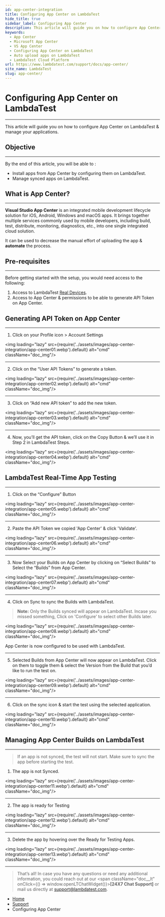 ```yaml
---
id: app-center-integration
title: Configuring App Center on LambdaTest
hide_title: true
sidebar_label: Configuring App Center
description: This article will guide you on how to configure App Center on LambdaTest platform so you can run tests directly without uploading apps manually.
keywords:
  - App Center
  - Microsoft App Center
  - VS App Center
  - Configuring App Center on LambdaTest
  - Auto upload apps on LambdaTest
  - LambdaTest Cloud Platform
url: https://www.lambdatest.com/support/docs/app-center/
site_name: LambdaTest
slug: app-center/
---
```


<script type="application/ld+json"
      dangerouslySetInnerHTML={{ __html: JSON.stringify({
       "@context": "https://schema.org",
        "@type": "BreadcrumbList",
        "itemListElement": [{
          "@type": "ListItem",
          "position": 1,
          "name": "Home",
          "item": "https://www.lambdatest.com"
        },{
          "@type": "ListItem",
          "position": 2,
          "name": "Support",
          "item": "https://www.lambdatest.com/support/docs/"
        },{
          "@type": "ListItem",
          "position": 3,
          "name": "Migration",
          "item": "https://www.lambdatest.com/support/docs/app-center/"
        }]
      })
    }}
></script>

# Configuring App Center on LambdaTest

---

This article will guide you on how to configure App Center on LambdaTest & manage your applications.

## Objective

---

By the end of this article, you will be able to :

- Install apps from App Center by configuring them on LambdaTest.
- Manage synced apps on LambdaTest.

## What is App Center?

---

**Visual Studio App Center** is an integrated mobile development lifecycle solution for iOS, Android, Windows and macOS apps. It brings together multiple services commonly used by mobile developers, including build, test, distribute, monitoring, diagnostics, etc., into one single integrated cloud solution. 

It can be used to decrease the manual effort of uploading the app & **automate** the process.

## Pre-requisites

---

Before getting started with the setup, you would need access to the following:

1. Access to LambdaTest [Real Devices](https://www.lambdatest.com/pricing).
2. Access to App Center & permissions to be able to generate API Token on App Center.

## Generating API Token on App Center

---

1. Click on your Profile icon > Account Settings

  <img loading="lazy" src={require('../assets/images/app-center-integration/app-center01.webp').default} alt="cmd" className="doc_img"/>

  ***

2. Click on the “User API Tokens” to generate a token.

  <img loading="lazy" src={require('../assets/images/app-center-integration/app-center02.webp').default} alt="cmd" className="doc_img"/>

  ***

3. Click on “Add new API token” to add the new token.

  <img loading="lazy" src={require('../assets/images/app-center-integration/app-center03.webp').default} alt="cmd" className="doc_img"/>

  ***

4. Now, you’ll get the API token, click on the Copy Button & we’ll use it in Step 2 in LambdaTest Steps.

  <img loading="lazy" src={require('../assets/images/app-center-integration/app-center04.webp').default} alt="cmd" className="doc_img"/>



## LambdaTest Real-Time App Testing

---

1. Click on the “Configure” Button

  <img loading="lazy" src={require('../assets/images/app-center-integration/app-center05.webp').default} alt="cmd" className="doc_img"/>

  ***

2. Paste the API Token we copied 'App Center' & click 'Validate'.

  <img loading="lazy" src={require('../assets/images/app-center-integration/app-center06.webp').default} alt="cmd" className="doc_img"/>

  ***

3. Now Select your Builds on App Center by clicking on “Select Builds” to Select the “Builds” from App Center.

  <img loading="lazy" src={require('../assets/images/app-center-integration/app-center07.webp').default} alt="cmd" className="doc_img"/>

  ***

4. Click on Sync to sync the Builds with LambdaTest.
> **Note:** Only the Builds synced will appear on LambdaTest. Incase you missed something, Click on 'Configure' to select other Builds later.

  <img loading="lazy" src={require('../assets/images/app-center-integration/app-center08.webp').default} alt="cmd" className="doc_img"/>

App Center is now configured to be used with LambdaTest.
  ***


5. Selected Builds from App Center will now appear on LambdaTest. Click on them to toggle them & select the Version from the Build that you’d like to run the test on.

  <img loading="lazy" src={require('../assets/images/app-center-integration/app-center09.webp').default} alt="cmd" className="doc_img"/>

  ***

6. Click on the sync icon & start the test using the selected application.

  <img loading="lazy" src={require('../assets/images/app-center-integration/app-center10.webp').default} alt="cmd" className="doc_img"/>


## Managing App Center Builds on LambdaTest

---

> If an app is not synced, the test will not start. Make sure to sync the app before starting the test.

1. The app is not Synced.

  <img loading="lazy" src={require('../assets/images/app-center-integration/app-center11.webp').default} alt="cmd" className="doc_img"/>

  ***

2. The app is ready for Testing

  <img loading="lazy" src={require('../assets/images/app-center-integration/app-center12.webp').default} alt="cmd" className="doc_img"/>

  ***

3. Delete the app by hovering over the Ready for Testing Apps.

  <img loading="lazy" src={require('../assets/images/app-center-integration/app-center13.webp').default} alt="cmd" className="doc_img"/>


  ***

> That’s all! In case you have any questions or need any additional information, you could reach out at our <span className="doc\_\_lt" onClick={() => window.openLTChatWidget()}>**[24X7 Chat Support]**</span> or mail us directly at support@lambdatest.com.

<nav aria-label="breadcrumbs">
  <ul className="breadcrumbs">
    <li className="breadcrumbs__item">
      <a className="breadcrumbs__link" target="_self" href="https://www.lambdatest.com">
        Home
      </a>
    </li>
    <li className="breadcrumbs__item">
      <a className="breadcrumbs__link" target="_self" href="https://www.lambdatest.com/support/docs/">
        Support
      </a>
    </li>
    <li className="breadcrumbs__item breadcrumbs__item--active">
      <span className="breadcrumbs__link">
      Configuring App Center
      </span>
    </li>
  </ul>
</nav>
